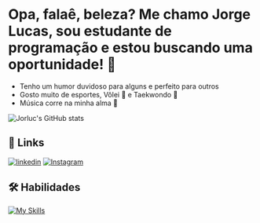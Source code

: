 
# Opa, falaê, beleza? Me chamo Jorge Lucas, sou estudante de programação e estou buscando uma oportunidade! 👋
- Tenho um humor duvidoso para alguns e perfeito para outros
- Gosto muito de esportes, Vôlei 🏐 e Taekwondo 🥋
- Música corre na minha alma 🎵

![Jorluc's GitHub stats](https://github-readme-stats.vercel.app/api?username=lucasnadaes&show_icons=true&theme=radical)

## 🔗 Links
[![linkedin](https://img.shields.io/badge/linkedin-0A66C2?style=for-the-badge&logo=linkedin&logoColor=white)](https://www.linkedin.com/in/lucasnadaes/)
[![Instagram](https://img.shields.io/badge/Instagram-%23E4405F.svg?style=for-the-badge&logo=Instagram&logoColor=white)](https://www.instagram.com/jojiyosoy/)

## 🛠 Habilidades
[![My Skills](https://skillicons.dev/icons?i=html,css,js,ts,vue)](https://skillicons.dev)


